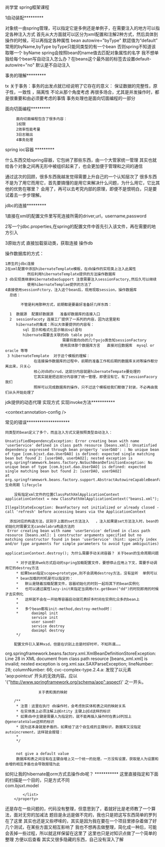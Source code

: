 尚学堂  spring框架课程

1自动装配*********

对象统一由spring管理，可以指定它是多例还是单例子，在需要注入的地方可以指定各种注入方式
首先从大方面就可以区分为xml配置和注解2种方式，然后具体到操作的时候，可以再指定各种属性
bean
 autowire="byType"  默認值为“default” 常用的byName,byType
	 byType只能同类型的有一个bean 否则spring不知道该取哪一个
	 byName spring会按照bean的name值去匹配对象属性的名字
	  我不想单独给每个bean写自动注入怎么办？在beans这个最外层的标签去设置default-autowire="no" 默认是不自动注入
	 

事务的理解*********

tx
	     关于事务：事务的出发点就已经说明了它存在的意义：
	     保证数据的完整性，原子性，一致性 ，隔离性
	     不论从那个角度考虑  再很多场合，尤其是并发操作时，都是很重要和由必须要考虑的事情
	     事务处理也是面向切面编程的一部分
	     

面向切面编程*********


	     面向切面编程包含了很多内容：
	     1权限
	     2效率性能考量
	     3日志输出
	     4事务处理


spring ioc容器  *********

 什么东西交给spring容器，它包纳了那些东西，由一个大管家统一管理
 其实也就给各个对象之间再无形中被组织起来了，也会更加便于管理和之间的通信
 
 通过这次的回顾，很多东西我越发觉得需要上升自己的一个认知层次了
 很多东西不是为了用它而用它，首先要搞懂的是用它来解决什么问题，为什么用它，它比其他的优势在哪里？
会用了，再可以去考究内部的原理，即便不是恨明白，只是要试着去一步步理解。 


jdbc的连接*********

1直接在xml的配置文件里写死连接所需的driver,url，username,password

2写一个jdbc.properties,在spring的配置文件中首先引入该文件，再在需要的地方引入

3原始方式  直接加载驱动类，获取连接  操作db

操作数据库的方式：

	1原生的jdbc连接
	2在xml配置中添加hibernateTemplate模板，在db操作的实现类上注入此属性
	          然后利用hibernateTemplate提供的方法操作数据库
	3 db实现类继承HibernateDaoSupport 注意需要注入sessionFactory,然后久可以继续
	          使用hibernateTemplae提供的方法了
	4直接使用sessionFctory，注入这个bean后，现用现取session，操作数据库
	  总结：
	     
           不管是利用那种方式，前期都是要最好准备好几样东西：
     
      1  数据源  配置好数据源   准备好数据库的连接入口
      2  sessionFacoty 连接工厂提供了一系列的内容，因为这里是和
         hibernate的集成：所以大体要提供的内容有：
            sql 显示和格式化显示输出sql语句
            hibernate需要去关联的db table pojo
                              需要将面向db的几个pojo类告知sessionFactory
                             使用具体那个数据库方言   直接对应数据库  mysql or oracle 等等
     3 hibernateTemplate  对于这个模板的理解：
                 在连接操作数据库的过程中，前期的准备工作和后期的数据库关闭等操作都分离出来，只关心
                 核心对db的crud，这部分内容就是hibernateTempate要处理的
                 它其实就是把这部分内容做了统一管理，即便没有它，有了sessionFacory我们
                 照样可以完成数据库的操作，只不过这个模板给我们都做了封装，不必再由我们从头开始处理了
        


 jdk提供的动态代理  实现方式   实现invoke方法***********
 
 
 
 <context:annotation-config />
 <!-- 
此方式是通过注解的形式向需要王bean属性中注入内容
通过此注解，就不需要在这里定义bean时给bean加上auto-wire属性设置值了
这个注解，其实是实例化了4个XXXPostProcessor，是用来在bean实例化时去检查是否有添加注解配置
如果有就调用这里实例化的处理器bean，来对注解做出解释处理，注入需要的属性
 -->
 
常见的错误********************
	
	同类型的bean定义了多个，而且注入方式又是按照类型自动注入：
	
	UnsatisfiedDependencyException: Error creating bean with name 'userService' defined in class path resource [beans.xml]: Unsatisfied dependency expressed through bean property 'userDAO': : No unique bean of type [com.bjsxt.dao.UserDAO] is defined: expected single matching bean but found 2: [userDAO, userDAO2]; nested exception is org.springframework.beans.factory.NoSuchBeanDefinitionException: No unique bean of type [com.bjsxt.dao.UserDAO] is defined: expected single matching bean but found 2: [userDAO, userDAO2]
	at org.springframework.beans.factory.support.AbstractAutowireCapableBeanFactory.autowireByType(AbstractAutowireCapableBeanFactory.java:1091)
	生命周期 lifecycle

        没有指定xml文件的位置ClassPathXmlApplicationContext applicationContext = new ClassPathXmlApplicationContext("beans1.xml");
    
    IllegalStateException: BeanFactory not initialized or already closed - call 'refresh' before accessing beans via the ApplicationContext
	  
	  添加对应的构造方法，区别于上面的set方法注入   ，注入如果是set方法注入时，bean的初始化时需要又无candelabra构造方法的
     Error creating bean with name 'userService' defined in class path resource [beans.xml]: 1 constructor arguments specified but no matching constructor found in bean 'userService' (hint: specify index and/or type arguments for simple parameters to avoid type ambiguities)

    applicationContext.destroy(); 为什么需要手动关闭容器？ 关于bean的生命周期问题
    
		 * 对于这里非web方式启动的spring加载配置文件，要想停止应用上下文，需要手动调用它的destroy方法
		 * 如果bean指定scope=prototype,则不会调用destroy方法，没有监听  单例可以
		 * bean加载的时机是可以指定的：
		 *   默认是随着加载配置文件，容器初始化的时刻一起将其下的bean实例化
		 *   也可以通过属性lazy-init来指定当调用ctx.getBean("dd")的时刻即用的时候才去实例化
		 *   这样就不会在一开始等容器启动就花费好多时间在实例化众多的bean上
		 *   
		 *   多个bean都有init-method,destroy-method时：
		 *  	daoimpl init
				service init
				user saved!
				service destroy
				daoimpl destroy
		 */
		
		配置文件引入某种xsd，但是在识别上总是时好时坏，不知所谓。。。
		
 org.springframework.beans.factory.xml.XmlBeanDefinitionStoreException: Line 28 in XML document from class path resource [beans_xml.xml] is invalid; nested exception is org.xml.sax.SAXParseException; lineNumber: 28; columnNumber: 66; cvc-complex-type.2.4.a: 发现了以元素 'aop:pointcut' 开头的无效内容。应以 '{"http://www.springframework.org/schema/aop":aspect}' 之一开头。

                   关于表和类的映射
        
        /**
		 * 注意：这里在执行 db操作时，会考虑到实体和表之间的映射关系
		 * 在实体类上必须注解上@Entity 主键上@Id这样的标识
		 * 如果db中主键是需要人为指定的，就不能再插入操作时在表id列加上@generateValue这样的标识
		 * 因为这本身就是矛盾的，如果给了这个自生成的主键标识，数据库又没指定autoincrement，这样就会报错：
		 * 
		 */
		 
		 
		 not give a default value
		 数据库和表之间没有在主键自增上又一个统一的处理，一方没有设置，获取是人为设置和自增的相互矛盾也会导致报错为此
		 
		 
		 
如何让我的hibernate能orm方式去操作db呢？	***********
这里直接指定和下面的扫描是一个目的，只是方式不同	
	<!-- <property name="annotatedClasses">
	这里配置注解类，@Entity等，和db table 匹配
		<list>
			<value>com.bjsxt.model.User</value>
		</list>
	</property>
		 -->
		 <property name="packagesToScan">
			<list>
				<value>com.bjsxt.model</value>
				
			</list>
		</property>
		
		
还是存在一些问题的，代码没有整理，但意思到了，着就好比是老师教了一个算法，面对无穷的加减法
题目是永远是做不完的，我也只是把这写东西简单的罗列在了这里
其实也还是又些啰嗦的，其实是因为我在要在一个项目里掺杂着做了好几个测试，在某些方面又相互影响了
我也不想再去做整理，简化成一种后，可能会丢掉一些过程，所以就这样保留在这里了
这里也只是对知识点做了一个简单的整理
方便以后查看
其实又很多隐藏的东西，自己没有深入了解